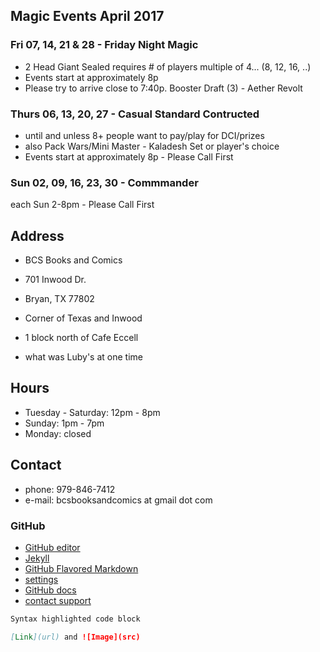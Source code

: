 ## Magic Events April 2017

### Fri 07, 14, 21 & 28 - Friday Night Magic
- 2 Head Giant Sealed requires # of players multiple of 4... (8, 12, 16, ..)
- Events start at approximately 8p
- Please try to arrive close to 7:40p.
Booster Draft (3) - Aether Revolt

### Thurs 06, 13, 20, 27 - Casual Standard Contructed
- until and unless 8+ people want to pay/play for DCI/prizes
- also Pack Wars/Mini Master - Kaladesh Set or player's choice
- Events start at approximately 8p - Please Call First

### Sun 02, 09, 16, 23, 30 - Commmander
each Sun 2-8pm - Please Call First


## Address

- BCS Books and Comics
- 701 Inwood Dr.
- Bryan, TX 77802

- Corner of Texas and Inwood
- 1 block north of Cafe Eccell
- what was Luby's at one time

## Hours

* Tuesday - Saturday: 12pm - 8pm
* Sunday: 1pm - 7pm
* Monday: closed

## Contact

* phone: 979-846-7412
* e-mail: bcsbooksandcomics at gmail dot com

### GitHub

* [GitHub editor](https://github.com/timesmith/timesmith.github.io/edit/master/index.md)
* [Jekyll](https://jekyllrb.com/)
* [GitHub Flavored Markdown](https://guides.github.com/features/mastering-markdown/)
* [settings](https://github.com/timesmith/timesmith.github.io/settings)
* [GitHub docs](https://help.github.com/categories/github-pages-basics/)
* [contact support](https://github.com/contact)

```markdown
Syntax highlighted code block

[Link](url) and ![Image](src)
```
